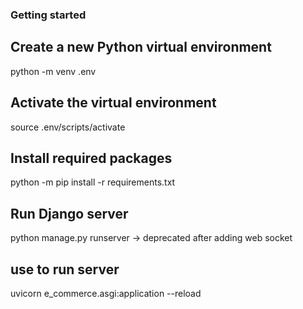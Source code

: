 ### Getting started

## Create a new Python virtual environment
python -m venv .env

## Activate the virtual environment
source .env/scripts/activate

## Install required packages
python -m pip install -r requirements.txt

## Run Django server
python manage.py runserver -> deprecated after adding web socket 
## use to run server
uvicorn e_commerce.asgi:application --reload